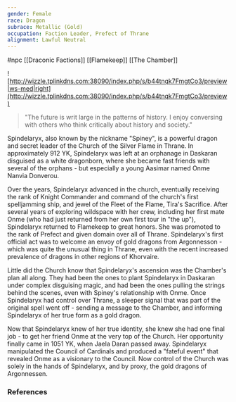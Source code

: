 ```yaml
---
gender: Female
race: Dragon
subrace: Metallic (Gold)
occupation: Faction Leader, Prefect of Thrane
alignment: Lawful Neutral
---
```

 #npc [[Draconic Factions]] [[Flamekeep]] [[The Chamber]]

![http://wizzle.tplinkdns.com:38090/index.php/s/b44tnqk7FmgtCo3/preview|ws-med|right](http://wizzle.tplinkdns.com:38090/index.php/s/b44tnqk7FmgtCo3/preview)

>"The future is writ large in the patterns of history. I enjoy conversing with others who think critically about history and society."

Spindelaryx, also known by the nickname "Spiney", is a powerful dragon and secret leader of the Church of the Silver Flame in Thrane. In approximately 912 YK, Spindelaryx was left at an orphanage in Daskaran disguised as a white dragonborn, where she became fast friends with several of the orphans - but especially a young Aasimar named Onme Nanvia Donverou.

Over the years, Spindelaryx advanced in the church, eventually receiving the rank of Knight Commander and command of the church's first spelljamming ship, and jewel of the Fleet of the Flame, Tira's Sacrifice. After several years of exploring wildspace with her crew, including her first mate Onme (who had just returned from her own first tour in "the up"), Spindelaryx returned to Flamekeep to great honors. She was promoted to the rank of Prefect and given domain over all of Thrane. Spindelaryx's first official act was to welcome an envoy of gold dragons from Argonnesson - which was quite the unusual thing in Thrane, even with the recent increased prevalence of dragons in other regions of Khorvaire.

Little did the Church know that Spindelaryx's ascension was the Chamber's plan all along. They had been the ones to plant Spindelaryx in Daskaran under complex disguising magic, and had been the ones pulling the strings behind the scenes, even with Spiney's relationship with Onme. Once Spindelaryx had control over Thrane, a sleeper signal that was part of the original spell went off - sending a message to the Chamber, and informing Spindelaryx of her true form as a gold dragon.

Now that Spindelaryx knew of her true identity, she knew she had one final job - to get her friend Onme at the very top of the Church. Her opportunity finally came in 1051 YK, when Jaela Daran passed away. Spindelaryx manipulated the Council of Cardinals and produced a "fateful event" that revealed Onme as a visionary to the Council. Now control of the Church was solely in the hands of Spindelaryx, and by proxy, the gold dragons of Argonnessen.

### References
